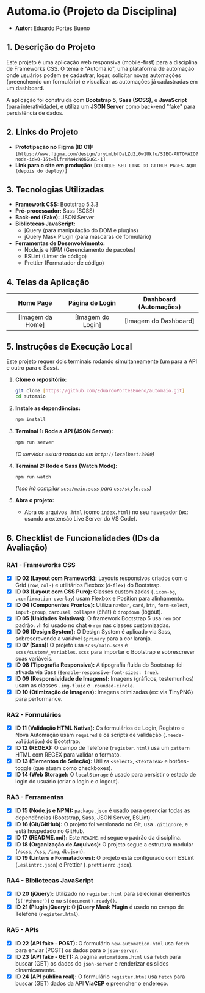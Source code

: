 # Automa.io (Projeto da Disciplina)

* **Autor:** Eduardo Portes Bueno

## 1. Descrição do Projeto

Este projeto é uma aplicação web responsiva (mobile-first) para a disciplina de Frameworks CSS. O tema é "Automa.io", uma plataforma de automação onde usuários podem se cadastrar, logar, solicitar novas automações (preenchendo um formulário) e visualizar as automações já cadastradas em um dashboard.

A aplicação foi construída com **Bootstrap 5**, **Sass (SCSS)**, e **JavaScript** (para interatividade), e utiliza um **JSON Server** como back-end "fake" para persistência de dados.

## 2. Links do Projeto

* **Prototipação no Figma (ID 01):** `[https://www.figma.com/design/uryimLbfDaLZd2i0w1Ukfu/SIEC-AUTOMAIO?node-id=0-1&t=llfraMa4zN06GuGi-1]`
* **Link para o site em produção:** `[COLOQUE SEU LINK DO GITHUB PAGES AQUI (depois do deploy)]`

## 3. Tecnologias Utilizadas

* **Framework CSS:** Bootstrap 5.3.3
* **Pré-processador:** Sass (SCSS)
* **Back-end (Fake):** JSON Server
* **Bibliotecas JavaScript:**
    * jQuery (para manipulação do DOM e plugins)
    * jQuery Mask Plugin (para máscaras de formulário)
* **Ferramentas de Desenvolvimento:**
    * Node.js e NPM (Gerenciamento de pacotes)
    * ESLint (Linter de código)
    * Prettier (Formatador de código)

## 4. Telas da Aplicação


| Home Page | Página de Login | Dashboard (Automações) |
| :---: | :---: | :---: |
| [Imagem da Home] | [Imagem do Login] | [Imagem do Dashboard] |

## 5. Instruções de Execução Local

Este projeto requer dois terminais rodando simultaneamente (um para a API e outro para o Sass).

1.  **Clone o repositório:**
    ```bash
    git clone [https://github.com/EduardoPortesBueno/automaio.git]
    cd automaio
    ```
2.  **Instale as dependências:**
    ```bash
    npm install
    ```
3.  **Terminal 1: Rode a API (JSON Server):**
    ```bash
    npm run server
    ```
    *(O servidor estará rodando em `http://localhost:3000`)*

4.  **Terminal 2: Rode o Sass (Watch Mode):**
    ```bash
    npm run watch
    ```
    *(Isso irá compilar `scss/main.scss` para `css/style.css`)*

5.  **Abra o projeto:**
    * Abra os arquivos `.html` (como `index.html`) no seu navegador (ex: usando a extensão Live Server do VS Code).

## 6. Checklist de Funcionalidades (IDs da Avaliação)

### RA1 - Frameworks CSS
- [x] **ID 02 (Layout com Framework):** Layouts responsivos criados com o Grid (`row`, `col-`) e utilitários Flexbox (`d-flex`) do Bootstrap.
- [x] **ID 03 (Layout com CSS Puro):** Classes customizadas (`.icon-bg`, `.confirmation-overlay`) usam Flexbox e Position para alinhamento.
- [x] **ID 04 (Componentes Prontos):** Utiliza `navbar`, `card`, `btn`, `form-select`, `input-group`, `carousel`, `collapse` (chat) e `dropdown` (logout).
- [x] **ID 05 (Unidades Relativas):** O framework Bootstrap 5 usa `rem` por padrão. `vh` foi usado no chat e `rem` nas classes customizadas.
- [x] **ID 06 (Design System):** O Design System é aplicado via Sass, sobrescrevendo a variável `$primary` para a cor laranja.
- [x] **ID 07 (Sass):** O projeto usa `scss/main.scss` e `scss/custom/_variables.scss` para importar o Bootstrap e sobrescrever suas variáveis.
- [x] **ID 08 (Tipografia Responsiva):** A tipografia fluida do Bootstrap foi ativada via Sass (`$enable-responsive-font-sizes: true`).
- [x] **ID 09 (Responsividade de Imagens):** Imagens (gráficos, testemunhos) usam as classes `.img-fluid` e `.rounded-circle`.
- [x] **ID 10 (Otimização de Imagens):** Imagens otimizadas (ex: via TinyPNG) para performance.

### RA2 - Formulários
- [x] **ID 11 (Validação HTML Nativa):** Os formulários de Login, Registro e Nova Automação usam `required` e os scripts de validação (`.needs-validation`) do Bootstrap.
- [x] **ID 12 (REGEX):** O campo de Telefone (`register.html`) usa um `pattern` HTML com REGEX para validar o formato.
- [x] **ID 13 (Elementos de Seleção):** Utiliza `<select>`, `<textarea>` e botões-toggle (que atuam como checkboxes).
- [x] **ID 14 (Web Storage):** O `localStorage` é usado para persistir o estado de login do usuário (criar o login e o logout).

### RA3 - Ferramentas
- [x] **ID 15 (Node.js e NPM):** `package.json` é usado para gerenciar todas as dependências (Bootstrap, Sass, JSON Server, ESLint).
- [x] **ID 16 (Git/GitHub):** O projeto foi versionado no Git, usa `.gitignore`, e está hospedado no GitHub.
- [x] **ID 17 (README.md):** Este `README.md` segue o padrão da disciplina.
- [x] **ID 18 (Organização de Arquivos):** O projeto segue a estrutura modular (`/scss`, `/css`, `/img`, `db.json`).
- [x] **ID 19 (Linters e Formatadores):** O projeto está configurado com ESLint (`.eslintrc.json`) e Prettier (`.prettierrc.json`).

### RA4 - Bibliotecas JavaScript
- [x] **ID 20 (jQuery):** Utilizado no `register.html` para selecionar elementos (`$('#phone')`) e no `$(document).ready()`.
- [x] **ID 21 (Plugin jQuery):** O **jQuery Mask Plugin** é usado no campo de Telefone (`register.html`).

### RA5 - APIs
- [x] **ID 22 (API fake - POST):** O formulário `new-automation.html` usa `fetch` para enviar (POST) os dados para o `json-server`.
- [x] **ID 23 (API fake - GET):** A página `automations.html` usa `fetch` para buscar (GET) os dados do `json-server` e renderizar os slides dinamicamente.
- [x] **ID 24 (API pública real):** O formulário `register.html` usa `fetch` para buscar (GET) dados da API **ViaCEP** e preencher o endereço.